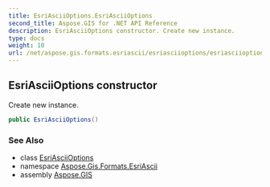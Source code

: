 ```yaml
---
title: EsriAsciiOptions.EsriAsciiOptions
second_title: Aspose.GIS for .NET API Reference
description: EsriAsciiOptions constructor. Create new instance.
type: docs
weight: 10
url: /net/aspose.gis.formats.esriascii/esriasciioptions/esriasciioptions/
---
```

## EsriAsciiOptions constructor

Create new instance.

```csharp
public EsriAsciiOptions()
```

### See Also

* class [EsriAsciiOptions](../)
* namespace [Aspose.Gis.Formats.EsriAscii](../../esriasciioptions/)
* assembly [Aspose.GIS](../../../)


